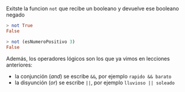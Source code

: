 Exitste la funcion `not` que recibe un booleano y devuelve ese booleano negado

```haskell
> not True
False

> not (esNumeroPositivo 3)
False
```

Además, los operadores lógicos son los que ya vimos en lecciones anteriores:

* la conjunción (_and_) se escribe `&&`, por ejemplo `rapido && barato`
* la disyunción (_or_) se escribe `||`, por ejemplo `lluvioso || soleado` 

